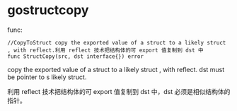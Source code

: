 # gostructcopy
func:
```
//CopyToStruct copy the exported value of a struct to a likely struct , with reflect.利用 reflect 技术把结构体的可 export 值复制到 dst 中
func StructCopy(src, dst interface{}) error
```

copy the exported value of a struct to a likely struct , with reflect. dst must be pointer to s likely struct.

利用 reflect 技术把结构体的可 export 值复制到 dst 中，dst 必须是相似结构体的指针。
